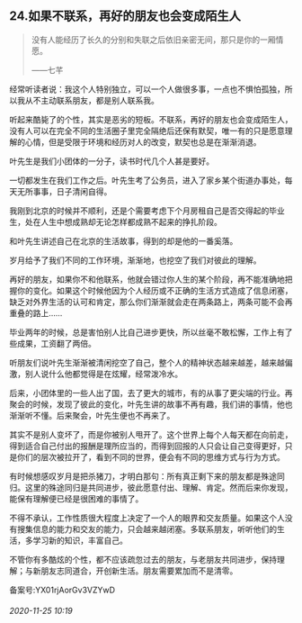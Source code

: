 ## 24.如果不联系，再好的朋友也会变成陌生人

> 没有人能经历了长久的分别和失联之后依旧亲密无间，那只是你的一厢情愿。   
> 
> ——七芊 


经常听读者说：我这个人特别独立，可以一个人做很多事，一点也不惧怕孤独，所以我从不主动联系朋友，都是别人联系我。 


听起来酷毙了的个性，其实是恶劣的短板。不联系，再好的朋友也会变成陌生人，没有人可以在完全不同的生活圈子里完全隔绝后还保有默契，唯一有的只是愿意理解的心情，但是受限于环境和经历对人的改变，默契也总是在渐渐消退。 


叶先生是我们小团体的一分子，读书时代几个人甚是要好。 


一切都发生在我们工作之后。叶先生考了公务员，进入了家乡某个街道办事处，每天无所事事，日子清闲自得。 


我刚到北京的时候并不顺利，还是个需要考虑下个月房租自己是否交得起的毕业生，处在人生中想成熟却无论怎样都成熟不起来的挣扎阶段。 


和叶先生讲述自己在北京的生活故事，得到的却是他的一番奚落。 


岁月给予了我们不同的工作环境，渐渐地，也挖空了我们对彼此的理解。 


再好的朋友，如果你不和他联系，他就会错过你人生的某个阶段，再不能准确地把握你的变化。如果这个时候他因为个人经历或不正确的生活方式造成了信息闭塞，缺乏对外界生活的认可和肯定，那么你们渐渐就会走在两条路上，两条可能不会再重叠的路上…… 


毕业两年的时候，总是害怕别人比自己进步更快，所以丝毫不敢松懈，工作上有了些成果，工资翻了两倍。 


听朋友们说叶先生渐渐被清闲挖空了自己，整个人的精神状态越来越差，越来越偏激，别人说什么他都觉得是在炫耀，经常泼冷水。 


后来，小团体里的一些人出了国，去了更大的城市，有的从事了更尖端的行业。再聚会的时候，发现了彼此的变化，叶先生讲的故事不再有趣，我们讲的事情，他也渐渐听不懂。后来聚会，叶先生便也不再来了。 


其实不是别人变坏了，而是你被别人甩开了。这个世界上每个人每天都在向前走，得到适合自己付出的报酬是理所应当的，而得到回报的人只会让自己变得更好，只是你们的层次被拉开了，看到不同的世界，便会有不同的思维方式与行为方式。 


有时候想感叹岁月是把杀猪刀，才明白那句：所有真正剩下来的朋友都是殊途同归。这里的殊途同归是共同进步，彼此愿意付出、理解、肯定。然而后来你发现，能保有理解便已经是很困难的事情了。 


不得不承认，工作性质很大程度上决定了一个人的眼界和交友质量。如果这个人没有搜集信息的能力和交友的能力，只会越来越闭塞。多联系朋友，听听他们的生活，多学习新的知识，丰富自己。 


不管你有多酷炫的个性，都不应该疏忽过去的朋友，与老朋友共同进步，保持理解；与新朋友志同道合，开创新生活。朋友需要累加而不是清零。 


备案号:YX01rjAorGv3VZYwD


###### 2020-11-25 10:19
